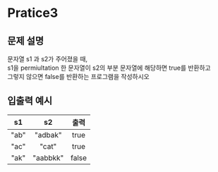 # Pratice3

## 문제 설명

문자열 s1 과 s2가 주어졌을 때,  
s1을 permiultation 한 문자열이 s2의 부분 문자열에 해당하면 true를 반환하고  
그렇지 않으면 false를 반환하는 프로그램을 작성하시오

## 입출력 예시

| s1 | s2 | 출력 |
| :---: | :---: | :---: |
| "ab" | "adbak" | true |
| "ac" | "cat" | true |
| "ak" | "aabbkk" | false |
